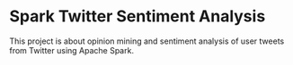 # Spark Twitter Sentiment Analysis


This project is about opinion mining and sentiment analysis of user tweets from Twitter using Apache Spark.